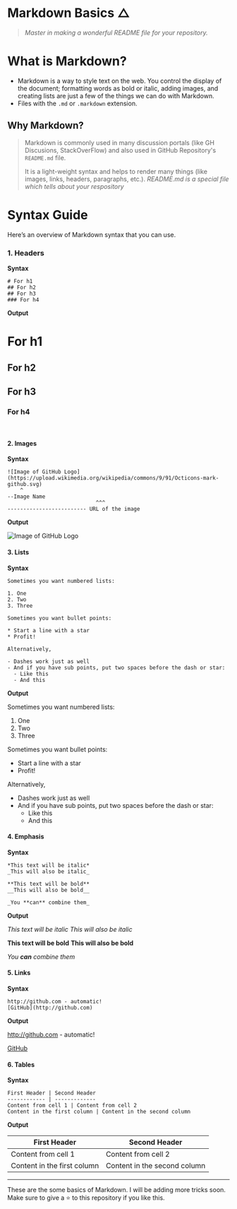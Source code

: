 # Markdown Basics △
> *Master in making a wonderful README file for your repository.*

# What is Markdown?
- Markdown is a way to style text on the web. You control the display of the document; formatting words as bold or italic, adding images, and creating lists are just a few of the things we can do with Markdown.
- Files with the `.md` or `.markdown` extension.

## Why Markdown?
> Markdown is commonly used in many discussion portals (like GH Discusions, StackOverFlow) and also used in GitHub Repository's `README.md` file.
> 
> It is a light-weight syntax and helps to render many things (like images, links, headers, paragraphs, etc.).
> *README.md is a special file which tells about your respository*

# Syntax Guide
Here’s an overview of Markdown syntax that you can use.

### 1. Headers
**Syntax**

```
# For h1
## For h2
## For h3
### For h4
```
**Output**

# For h1
## For h2
## For h3
### For h4

<br>

#### 2. Images
**Syntax**

```
![Image of GitHub Logo](https://upload.wikimedia.org/wikipedia/commons/9/91/Octicons-mark-github.svg)
    ^
--Image Name
                            ^^^
------------------------- URL of the image
```
**Output**

![Image of GitHub Logo](https://upload.wikimedia.org/wikipedia/commons/thumb/9/91/Octicons-mark-github.svg/240px-Octicons-mark-github.svg.png)

#### 3. Lists
**Syntax**

```
Sometimes you want numbered lists:

1. One
2. Two
3. Three

Sometimes you want bullet points:

* Start a line with a star
* Profit!

Alternatively,

- Dashes work just as well
- And if you have sub points, put two spaces before the dash or star:
  - Like this
  - And this
```

**Output**

Sometimes you want numbered lists:

1. One
2. Two
3. Three

Sometimes you want bullet points:

* Start a line with a star
* Profit!

Alternatively,

- Dashes work just as well
- And if you have sub points, put two spaces before the dash or star:
  - Like this
  - And this

#### 4. Emphasis
**Syntax**

```
*This text will be italic*
_This will also be italic_

**This text will be bold**
__This will also be bold__

_You **can** combine them_
```

**Output**

*This text will be italic*
_This will also be italic_

**This text will be bold**
__This will also be bold__

_You **can** combine them_

#### 5. Links

**Syntax**

```
http://github.com - automatic!
[GitHub](http://github.com)
```

**Output**

http://github.com - automatic!

[GitHub](http://github.com)

#### 6. Tables

**Syntax**

```
First Header | Second Header
------------ | -------------
Content from cell 1 | Content from cell 2
Content in the first column | Content in the second column
```

**Output**

First Header | Second Header
------------ | -------------
Content from cell 1 | Content from cell 2
Content in the first column | Content in the second column

<hr>

These are the some basics of Markdown. I will be adding more tricks soon.
Make sure to give a ⭐ to this repository if you like this.
